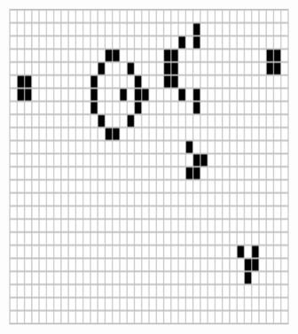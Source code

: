
<p align="center">
  <img src="https://github.com/violet360/violet360/blob/main/Gosperglidergun.gif" alt="animated" width="910px" height= "570px"/>
</p>
